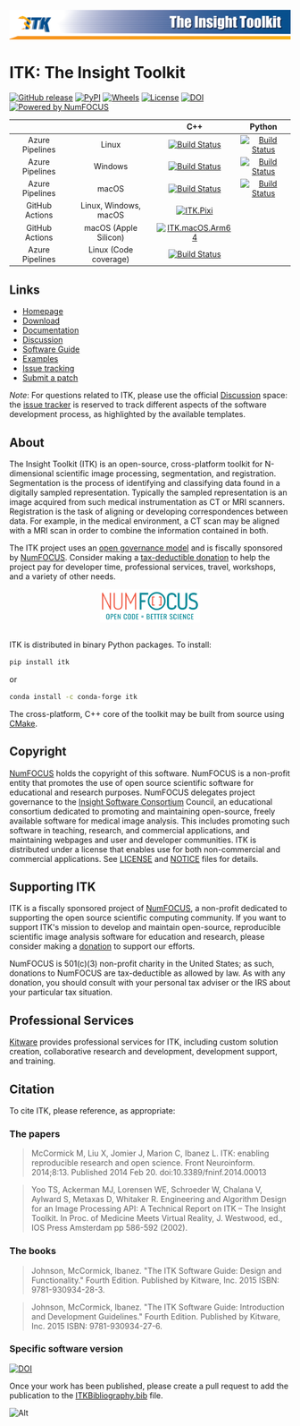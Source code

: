 ![ITK - The Insight Toolkit](https://raw.githubusercontent.com/InsightSoftwareConsortium/ITK/801370c025c7d296783481779a41c6d559c992c5/Documentation/Art/itkBannerSmall.png)

ITK: The Insight Toolkit
========================

[![GitHub release](https://img.shields.io/github/release/InsightSoftwareConsortium/ITK.svg)](https://github.com/InsightSoftwareConsortium/ITK/releases/latest)
[![PyPI](https://img.shields.io/pypi/v/itk.svg)](https://pypi.python.org/pypi/itk)
[![Wheels](https://img.shields.io/pypi/wheel/itk.svg)](https://pypi.org/project/itk)
[![License](https://img.shields.io/badge/License-Apache%202.0-blue.svg)](https://github.com/InsightSoftwareConsortium/ITK/blob/master/LICENSE)
[![DOI](https://zenodo.org/badge/800928.svg)](https://zenodo.org/badge/latestdoi/800928)
[![Powered by NumFOCUS](https://img.shields.io/badge/powered%20by-NumFOCUS-orange.svg?style=flat&colorA=E1523D&colorB=007D8A)](https://numfocus.org)

| | | C++ | Python |
|:------:|:------:|:--------:|:--------:|
| Azure Pipelines | Linux | [![Build Status](https://dev.azure.com/itkrobotlinux/ITK.Linux/_apis/build/status/ITK.Linux?branchName=master)](https://dev.azure.com/itkrobotlinux/ITK.Linux/_build/latest?definitionId=2&branchName=master) | [![Build Status](https://dev.azure.com/itkrobotlinuxpython/ITK.Linux.Python/_apis/build/status/ITK.Linux.Python?branchName=master)](https://dev.azure.com/itkrobotlinuxpython/ITK.Linux.Python/_build/latest?definitionId=3&branchName=master) |
| Azure Pipelines | Windows | [![Build Status](https://dev.azure.com/itkrobotwindow/ITK.Windows/_apis/build/status/ITK.Windows?branchName=master)](https://dev.azure.com/itkrobotwindow/ITK.Windows/_build/latest?definitionId=2&branchName=master) | [![Build Status](https://dev.azure.com/itkrobotwindowpython/ITK.Windows.Python/_apis/build/status/ITK.Windows.Python?branchName=master)](https://dev.azure.com/itkrobotwindowpython/ITK.Windows.Python/_build/latest?definitionId=1) |
| Azure Pipelines | macOS | [![Build Status](https://dev.azure.com/itkrobotmacos/ITK.macOS/_apis/build/status/ITK.macOS?branchName=master)](https://dev.azure.com/itkrobotmacos/ITK.macOS/_build/latest?definitionId=2&branchName=master) | [![Build Status](https://dev.azure.com/itkrobotmacospython/ITK.macOS.Python/_apis/build/status/ITK.macOS.Python?branchName=master)](https://dev.azure.com/itkrobotmacospython/ITK.macOS.Python/_build/latest?definitionId=2&branchName=master) |
| GitHub Actions | Linux, Windows, macOS | [![ITK.Pixi](https://github.com/InsightSoftwareConsortium/ITK/actions/workflows/pixi.yml/badge.svg)](https://github.com/InsightSoftwareConsortium/ITK/actions/workflows/pixi.yml) | |
| GitHub Actions | macOS (Apple Silicon)|  [![ITK.macOS.Arm64](https://github.com/InsightSoftwareConsortium/ITK/actions/workflows/macos-arm.yml/badge.svg)](https://github.com/InsightSoftwareConsortium/ITK/actions/workflows/macos-arm.yml)| |
| Azure Pipelines | Linux (Code coverage)| [![Build Status](https://dev.azure.com/itkrobotbatch/ITK.Coverage/_apis/build/status/ITK.Coverage?branchName=master)](https://dev.azure.com/itkrobotbatch/ITK.Coverage/_build/latest?definitionId=3&branchName=master) | |

Links
-----

* [Homepage](https://itk.org)
* [Download](https://docs.itk.org/en/latest/download.html)
* [Documentation](https://docs.itk.org/)
* [Discussion](https://discourse.itk.org/)
* [Software Guide](https://itk.org/ItkSoftwareGuide.pdf)
* [Examples](https://examples.itk.org/)
* [Issue tracking](https://github.com/InsightSoftwareConsortium/ITK/issues)
* [Submit a patch](CONTRIBUTING.md)

*Note*: For questions related to ITK, please use the official [Discussion](https://discourse.itk.org/)
space: the [issue tracker](https://github.com/InsightSoftwareConsortium/ITK/issues)
is reserved to track different aspects of the software development process, as
highlighted by the available templates.


About
-----

The Insight Toolkit (ITK) is an open-source, cross-platform toolkit for
N-dimensional scientific image processing, segmentation, and registration.
Segmentation is the process of identifying and classifying data found in a
digitally sampled representation. Typically the sampled representation is an
image acquired from such medical instrumentation as CT or MRI scanners.
Registration is the task of aligning or developing correspondences between
data. For example, in the medical environment, a CT scan may be aligned with a
MRI scan in order to combine the information contained in both.

[//]: # (numfocus-fiscal-sponsor-attribution)

The ITK project uses an [open governance model](./GOVERNANCE.md)
and is fiscally sponsored by [NumFOCUS](https://numfocus.org/). Consider making
a [tax-deductible donation](https://opencollective.com/itk) to help the project
pay for developer time, professional services, travel, workshops, and a variety of other needs.

<div align="center">
  <a href="https://numfocus.org/project/itk">
    <img height="60px"
         src="https://raw.githubusercontent.com/numfocus/templates/master/images/numfocus-logo.png"
         align="center">
  </a>
</div>
<br>

ITK is distributed in binary Python packages. To install:

```bash
pip install itk
```

or

```bash
conda install -c conda-forge itk
```

The cross-platform, C++ core of the toolkit may be built from source using
[CMake](https://cmake.org).

Copyright
---------

[NumFOCUS](https://numfocus.org/) holds the copyright of this software.
NumFOCUS is a non-profit entity that promotes the use of open source
scientific software for educational and research purposes.  NumFOCUS delegates
project governance to the [Insight Software
Consortium](https://www.insightsoftwareconsortium.org) Council, an educational
consortium dedicated to promoting and maintaining open-source, freely
available software for medical image analysis. This includes promoting such
software in teaching, research, and commercial applications, and maintaining
webpages and user and developer communities.  ITK is distributed under a
license that enables use for both non-commercial and commercial applications.
See
[LICENSE](https://github.com/InsightSoftwareConsortium/ITK/blob/master/LICENSE)
and
[NOTICE](https://github.com/InsightSoftwareConsortium/ITK/blob/master/NOTICE)
files for details.

Supporting ITK
--------------

ITK is a fiscally sponsored project of [NumFOCUS](https://numfocus.org/), a non-profit dedicated
to supporting the open source scientific computing community. If you want to
support ITK's mission to develop and maintain open-source, reproducible
scientific image analysis software for education and research, please consider
making a [donation](https://opencollective.com/itk) to support our efforts.

NumFOCUS is 501(c)(3) non-profit charity in the United States; as such,
donations to NumFOCUS are tax-deductible as allowed by law. As with any
donation, you should consult with your personal tax adviser or the IRS about
your particular tax situation.

Professional Services
---------------------

[Kitware](https://www.kitware.com/) provides professional services for ITK,
including custom solution creation, collaborative research and development,
development support, and training.

Citation
--------

To cite ITK, please reference, as appropriate:

### The papers

> McCormick M, Liu X, Jomier J, Marion C, Ibanez L. ITK: enabling reproducible research and open science. Front Neuroinform. 2014;8:13. Published 2014 Feb 20. doi:10.3389/fninf.2014.00013

> Yoo TS, Ackerman MJ, Lorensen WE, Schroeder W, Chalana V, Aylward S, Metaxas D, Whitaker R. Engineering and Algorithm Design for an Image Processing API: A Technical Report on ITK – The Insight Toolkit. In Proc. of Medicine Meets Virtual Reality, J. Westwood, ed., IOS Press Amsterdam pp 586-592 (2002).

### The books

> Johnson, McCormick, Ibanez. "The ITK Software Guide: Design and Functionality." Fourth Edition. Published by Kitware, Inc. 2015 ISBN: 9781-930934-28-3.

> Johnson, McCormick, Ibanez. "The ITK Software Guide: Introduction and Development Guidelines." Fourth Edition. Published by Kitware, Inc. 2015 ISBN: 9781-930934-27-6.

### Specific software version

[![DOI](https://zenodo.org/badge/800928.svg)](https://zenodo.org/badge/latestdoi/800928)

Once your work has been published, please create a pull request to add
the publication to the
[ITKBibliography.bib](https://github.com/InsightSoftwareConsortium/insightsoftwareconsortium.org/blob/master/static/citations-visualization/ITKBibliography.bib)
file.

![Alt](https://repobeats.axiom.co/api/embed/e2194d411e086b1a9a9db4336692fdb302612295.svg "Repobeats analytics image")
